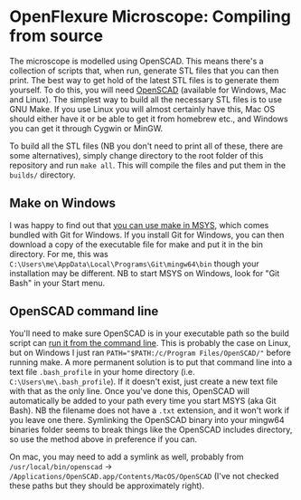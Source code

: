 # OpenFlexure Microscope: Compiling from source

The microscope is modelled using OpenSCAD.  This means there's a collection of scripts that, when run, generate STL files that you can then print.  The best way to get hold of the latest STL files is to generate them yourself.  To do this, you will need [OpenSCAD](http://www.openscad.org/) (available for Windows, Mac and Linux).  The simplest way to build all the necessary STL files is to use GNU Make.  If you use Linux you will almost certainly have this, Mac OS should either have it or be able to get it from homebrew etc., and Windows you can get it through Cygwin or MinGW.

To build all the STL files (NB you don't need to print all of these, there are some alternatives), simply change directory to the root folder of this repository and run ``make all``.  This will compile the files and put them in the ``builds/`` directory.

## Make on Windows
I was happy to find out that [you can use make in MSYS](https://gist.github.com/evanwill/0207876c3243bbb6863e65ec5dc3f058), which comes bundled with Git for Windows. If you install Git for Windows, you can then download a copy of the executable file for make and put it in the bin directory.  For me, this was ``C:\Users\me\AppData\Local\Programs\Git\mingw64\bin`` though your installation may be different.  NB to start MSYS on Windows, look for "Git Bash" in your Start menu.

## OpenSCAD command line
You'll need to make sure OpenSCAD is in your executable path so the build script can [run it from the command line](https://en.wikibooks.org/wiki/OpenSCAD_User_Manual/Using_OpenSCAD_in_a_command_line_environment).  This is probably the case on Linux, but on Windows I just ran ``PATH="$PATH:/c/Program Files/OpenSCAD/"`` before running make.  A more permanent solution is to put that command line into a text file ``.bash_profile`` in your home directory (i.e. ``C:\Users\me\.bash_profile``).  If it doesn't exist, just create a new text file with that as the only line.  Once you've done this, OpenSCAD will automatically be added to your path every time you start MSYS (aka Git Bash).  NB the filename does not have a ``.txt`` extension, and it won't work if you leave one there.  Symlinking the OpenSCAD binary into your mingw64 binaries folder seems to break things like the OpenSCAD includes directory, so use the method above in preference if you can.

On mac, you may need to add a symlink as well, probably from ``/usr/local/bin/openscad`` -> ``/Applications/OpenSCAD.app/Contents/MacOS/OpenSCAD`` (I've not checked these paths but they should be approximately right).
